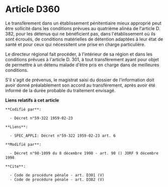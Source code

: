 # Article D360

Le transfèrement dans un établissement pénitentiaire mieux approprié peut être sollicité dans les conditions prévues au
quatrième alinéa de l'article D. 382, pour les détenus qui ne bénéficient pas, dans l'établissement où ils sont écroués, de
conditions matérielles de détention adaptées à leur état de santé et pour ceux qui nécessitent une prise en charge
particulière. 

Le directeur régional fait procéder, à l'intérieur de sa région et dans les conditions prévues à l'article D. 301, à tout
transfèrement ayant pour objet de permettre à un détenu malade d'être pris en charge dans de meilleures conditions. 

S'il s'agit de prévenus, le magistrat saisi du dossier de l'information doit avoir donné préalablement son accord au
transfèrement, après avoir été informé de la durée probable du traitement envisagé.

**Liens relatifs à cet article**

	**Codifié par**:

	  - Décret n°59-322 1959-02-23

	**Liens**:

	  - SPEC_APPLI: Décret n°59-322 1959-02-23 art. 6

	**Modifié par**:

	  - Décret n°98-1099 du 8 décembre 1998 - art. 90 () JORF 9 décembre 1998

	**Cite**:

	  - Code de procédure pénale - art. D301 (V)
	  - Code de procédure pénale - art. D382 (V)
